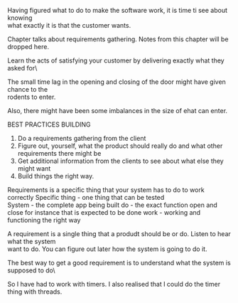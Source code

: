 Having figured what to do to make the software work, it is time ti see about knowing\
what exactly it is that the customer wants.

Chapter talks about requirements gathering.
Notes from this chapter will be dropped here.


Learn the acts of satisfying your customer by delivering exactly what they asked for\

The small time lag in the opening and closing of the door might have given chance to the \
rodents to enter. 

Also, there might have been some imbalances in the size of ehat can enter.

BEST PRACTICES BUILDING 
1. Do a requirements gathering from the client
2. Figure out, yourself, what the product should really
do and what other requirements there might be
3. Get additional information from the clients to see about what else they might want
4. Build things the right way.

Requirements is a specific thing that your system has to do to work correctly
Specific thing - one thing that can be tested\
System - the complete app being built
do - the exact function open and close for instance that is expected to be done
work - working and functioning the right way

A requirement is a single thing that a produdt should be or do. Listen to hear what the system\
want to do. You can figure out later how the system is going to do it.

The best way to get a good requirement is to understand what the system is supposed to do\

So I have had to work with timers. I also realised that I could do the timer thing with threads.
